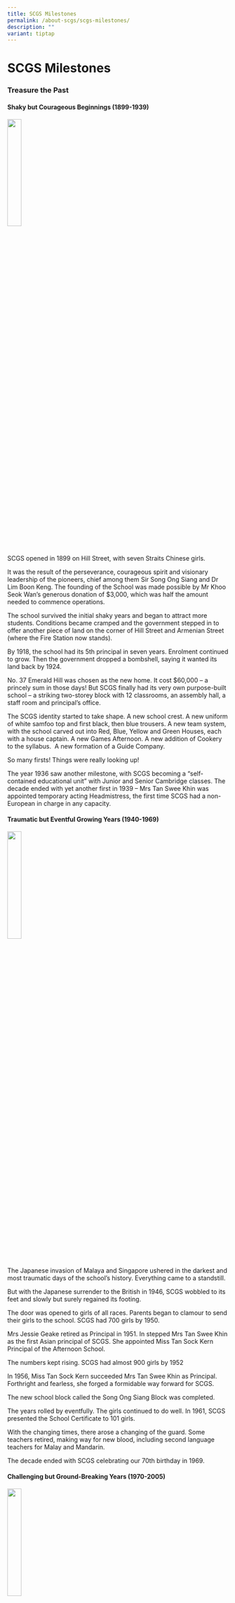 ```yaml
---
title: SCGS Milestones
permalink: /about-scgs/scgs-milestones/
description: ""
variant: tiptap
---
```

<h1><strong>SCGS Milestones</strong></h1>
<h3><strong>Treasure the Past</strong></h3>
<h4><strong>Shaky but Courageous Beginnings (1899-1939)</strong></h4>
<div class="isomer-image-wrapper">
<img style="width:25%" height="auto" width="100%" src="/images/1-2.jpg">
</div>
<p>SCGS opened in 1899 on Hill Street, with seven Straits Chinese girls.</p>
<p>It was the result of the perseverance, courageous spirit and visionary
leadership of the pioneers, chief among them Sir Song Ong Siang and Dr
Lim Boon Keng. The founding of the School was made possible by Mr Khoo
Seok Wan’s generous donation of $3,000, which was half the amount needed
to commence operations.</p>
<p>The school survived the initial shaky years and began to attract more
students. Conditions became cramped and the government stepped in to offer
another piece of land on the corner of Hill Street and Armenian Street
(where the Fire Station now stands).</p>
<p>By 1918, the school had its 5th principal&nbsp;in seven years. Enrolment
continued to grow. Then the government dropped a bombshell, saying it wanted
its land back by 1924.</p>
<p>No. 37 Emerald Hill was chosen as the new home. It cost $60,000 – a princely
sum in those days! But SCGS finally had its very own purpose-built school
– a striking two-storey block with 12 classrooms, an assembly hall, a staff
room and principal’s office.</p>
<p>The SCGS identity started to take shape. A new school crest. A new uniform
of white samfoo top and first black, then blue trousers. A new team system,
with the school carved out into Red, Blue, Yellow and Green Houses, each
with a house captain. A new Games Afternoon. A new addition of Cookery
to the syllabus. &nbsp;A new formation of a Guide Company.</p>
<p>So many firsts! Things were really looking up!</p>
<p>The year 1936 saw another milestone, with SCGS becoming a “self-contained
educational unit” with Junior and Senior Cambridge classes. The decade
ended with yet another first in 1939 – Mrs Tan Swee Khin was appointed
temporary acting Headmistress, the first time SCGS had a non-European in
charge in any capacity.</p>
<h4><strong>Traumatic but Eventful Growing Years (1940-1969)</strong></h4>
<div class="isomer-image-wrapper">
<img style="width:25%" height="auto" width="100%" src="/images/2-1.jpg">
</div>
<p>The Japanese invasion of Malaya and Singapore ushered in the darkest and
most traumatic days of the school’s history. Everything came to a standstill.</p>
<p>But with the Japanese surrender to the British in 1946, SCGS wobbled to
its feet and slowly but surely regained its footing.</p>
<p>The door was opened to girls of all races. Parents began to clamour to
send their girls to the school. SCGS had 700 girls by 1950.</p>
<p>Mrs Jessie Geake retired as Principal in 1951. In stepped Mrs Tan Swee
Khin as the first Asian principal of SCGS. She appointed Miss Tan Sock
Kern Principal of the Afternoon School.</p>
<p>The numbers kept rising. SCGS had almost 900 girls by 1952</p>
<p>In 1956, Miss Tan Sock Kern succeeded Mrs Tan Swee Khin as Principal.
Forthright and fearless, she forged a formidable way forward for SCGS.</p>
<p>The new school block called the Song Ong Siang Block was completed.</p>
<p>The years rolled by eventfully. The girls continued to do well. In 1961,
SCGS presented the School Certificate to 101 girls.</p>
<p>With the changing times, there arose a changing of the guard. Some teachers
retired, making way for new blood, including second language teachers for
Malay and Mandarin.</p>
<p>The decade ended with SCGS celebrating our 70th birthday in 1969.</p>
<h4><strong>Challenging but Ground-Breaking Years (1970-2005)</strong></h4>
<div class="isomer-image-wrapper">
<img style="width:25%" height="auto" width="100%" src="/images/3-1.jpg">
</div>
<p>The School Certificate exam was done away with. In 1971, girls sat for
the first Singapore-Cambridge General Certificate of Education or GCE ‘O’
Levels. Everyone passed, giving SCGS a 100% record.</p>
<p>Dance came into the fore, with new teacher Mrs Jean Chan and veteran teacher
Miss Olive Tan leading the way. It was well on its way to becoming an SCGS
institution.</p>
<p>SCGS girls achieved sporting glory, especially in swimming and athletics.</p>
<p>In 1976, Belita Ong won the President’s Scholarship, followed by Lim Hoon
Geok the next year.</p>
<p>Ms Tan Sock Kern retired in 1978, passing the baton on to Miss Rosalind
Heng.</p>
<p>Then came a succession of changes in the educational system, including
streaming, ranking and the advent of a new breed of independent schools.
In 1989, SCGS celebrated our 90th birthday and also became an independent
school, with more latitude to expand the curriculum.</p>
<p>Parents and the alumni began to play a more pivotal role, generously giving
their time and effort to help out in the school.</p>
<p>After 70 long and eventful years at Emerald Hill, SCGS made the move to
Dunearn Road on 4 July 1994.</p>
<p>In 1997, the old school at Emerald Hill was declared a significant historical
site by the National Heritage Board. It was a sweet ending to the tale
of the Grand Old Lady, who had served SCGS so well for seven decades.</p>
<p>In 1999, SCGS marked our centenary. One hundred years of tumultuous and
illustrious history had flown by!</p>
<p>On the academic and sporting front, the momentum carried on unabated.
SCGS achieved high rankings for GCE ‘O’ Level results and excellence in
the sporting arena. The burning desire to excel and the proud tradition
of higher, stronger and fitter continued to be upheld.</p>
<h3><strong>Embrace the Future</strong></h3>
<h4><strong>2006 and Beyond: Towards a Global Future</strong></h4>
<div class="isomer-image-wrapper">
<img style="width:25%" height="auto" width="100%" src="/images/4-1.gif">
</div>
<p>With pride, passion and purpose, SCGS embraces the new era of preparing
our girls to be world-ready for a global future.</p>
<p>Mrs Low Ay Nar took over as Principal on 1 January 2007. A succession
of new programmes was introduced and new skills and competencies nurtured.</p>
<p>The Understanding by Design (UbD) design tool for curriculum was implemented.
This serves to guide teachers in designing and delivering learner-centred
lessons that maximise opportunities for knowledge creation.</p>
<p>Language Arts has been offered to Lower Secondary students, while the
Enhanced Word Recognition Programme for mastery of the Chinese language
was introduced to Lower Primary students.</p>
<p>Accolades continued to come our way. SCGS received the Best Practice Awards
(Teaching &amp; Learning and Staff Well-being), and Singapore Quality Class
and People Developer Standard Award in 2007. In the spirit of continual
reflection and improvement, we continue to strive to bring the best to
our students.&nbsp; Our efforts were again confirmed when we were awarded
the School Excellence Award (SEA) in 2011, which recognises schools for
their excellence in both education processes and outcomes.&nbsp; It is
the highest and most prestigious award in the Ministry of Education Masterplan
of Awards framework. Our Robotics Team was crowned World Champion at the
First Lego League World Festival in the USA, while the Dance Group and
Choir attained top awards at international competitions.</p>
<p>Some notable firsts have been notched. The SC Model UN Conference and
Open Little Eyes Symposium were launched. The school also organised the
inaugural National Young Women Leaders’ Day, with Singapore’s first female
Minister Mrs Lim Hwee Hua as guest of honour. The SCGS Curriculum Series
was initiated for teachers from local and overseas schools. Recognised
for our good work in the teaching of the Humanities and our outreach to
teachers in Humanities, SCGS is the first school in Singapore to be conferred
the Centre of Excellence for the Humanities in 2013.&nbsp; Through this
platform, the school has organised Humanities Symposiums for teachers and
students in Singapore, providing a platform for practitioners and learners
to come together to celebrate the study of the&nbsp;Humanities and to build
a community of sharing to energise one another to explore and chart new
grounds for Humanities education.</p>
<p>To allow our students to pursue their passion at a higher level, several
programmes were introduced.&nbsp; The SC Young Scholar Academy for Mathematics
and Physics was launched in 2009 to cater to students&nbsp;who demonstrate
extraordinary mathematical ability and a strong interest in these subjects.
We also became one of three schools to offer Media Studies as a GCE O-Level
Examination Subject, from 2010.</p>
<p>Service to community has been a cornerstone of our all-round education.
The school launched the Lead Youths in Research &amp; Inquiry into Community
&amp; Society (LYRICS) and Young Docent Programmes to increase students’
awareness of community needs. Similarly, the Touchstone Programme and ANGELS
InSIGHT Project were initiated – books by students were published, including
one in Braille to raise awareness of needs of the visually challenged.</p>
<p>Much effort has gone into growing our international stature, with more
and more overseas scholars in our midst. Our learning environment is enriched
by the diversity. We appreciate this diversity and encourage the constructive
dialogue and interaction from having a base that reflects our international
stature, especially in today’s globalised world.</p>
<p>We channel our resources and creativity into developing in our girls a
genuine international outlook for the 21st century. They are groomed and
equipped to seize myriad opportunities and prepared for life as global
citizens. From overseas field trips and study visits, to developing high
calibre curriculum leaders among our staff, and nurturing collaborations
with top schools in countries such as Australia, China, Germany, Hong Kong,
India, Indonesia, and Vietnam, we add depth and value to the education
of our students.</p>
<p>The holistic approach in education continues to be pursued without compromise.
Our core programmes cover diverse areas such as Talent, Living and Lifestyle,
Character and Leadership Excellence, and Internationalisation, for which
we were accorded the Best Practice Award for Student All-Round Development
in 2011.</p>
<p>In 2009, SCGS celebrated our 110th anniversary with a grand dinner, launch
of the Heritage Centre and a Commemorative Recipe Book, Spice is Life.</p>
<p>From 2013, the School offered both the Integrated Programme (IP) and GCE
O-Level Programme. The Integrated Programme is offered in partnership with
CHIJ St Nicholas Girls’ School, Catholic High School and Eunoia Junior
College (EJC). &nbsp;The Bi-Cultural Programme has been&nbsp;offered to
the Sec 3 IP students since 2016 while EJC offers the Humanities Programme
and Music Elective Programme.&nbsp;Regardless of the programme the students
are in, the unique SCGS Experience stretches them and provides avenues
for them to scale their personal heights of excellence.</p>
<p>In 2016, Mrs Eugenia Lim took over the helm of leadership from Mrs Low
Ay Nar to continue to steer the school to develop capable women of character
and relevance.</p>
<p>2019 was a milestone year in the school’s journey as we celebrated 120
years of nurturing&nbsp;<em>kim geks</em>. The celebration theme “A Tapestry
of Jade &amp; Gold: SCGS Celebrates 120”, galvanised the school family
to continue to give back to the community through 120 ways of giving back.</p>
<p>We celebrated our Peranakan heritage with the opening of the refreshed
Heritage Centre.&nbsp; We also reaffirmed our school values with the publication
“Nearer the Sky: Pieces of Jade &amp; Gold II”. &nbsp;A companion to the
centenary volume, the book features stories of around 50&nbsp;<em>kim geks</em>&nbsp;and
SCGS educators, on how they live their lives anchored on our school values
of Sincerity, Courage, Generosity and Service.</p>
<p>Under the steering leadership of the School Board, the school embarked
on a large-scale School Building Project to rebuild our beloved school
to provide a user-centred school environment and to upgrade our learning
spaces to support a future-oriented curricular for our&nbsp;<em>kim geks</em>.
The process was long and tiring but with the unstinting support and indefatigable
efforts of our Board Members, Alumni, parents, school partners, and other
stakeholders working alongside the school, we have in 2020 successfully
completed this 13-year long journey. Distinctive hallmarks of this project
are&nbsp;the Indoor Sports Hall and Creative Arts Hub where our girls can
explore their talents, expand their horizons and to experience a truly
unique SCGS education as well as the increase and expansion of classrooms
in Mrs Lee Choon Guan block which strengthen the multi-disciplinary instructional
process and contribute to the holistic development of our girls.</p>